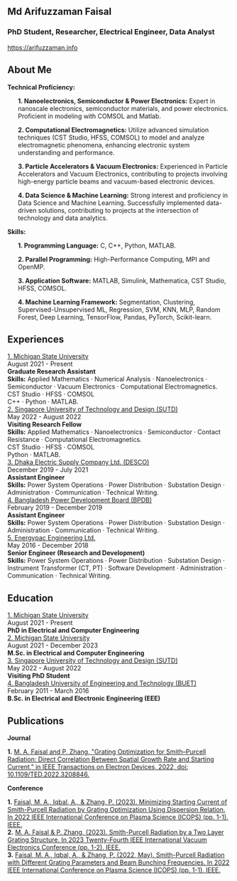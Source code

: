 <!DOCTYPE html>
<html lang="en">
<body>
<div class="wrapper">
<section class="basic">
<div class="header">
<h1 class="name">Md Arifuzzaman Faisal</h1>
<h3 class="title">PhD Student, Researcher, Electrical Engineer, Data Analyst</h3>
<div class="contact">

<div class="contact-item" title="website">
<i class="fa-solid fa-globe"></i>
<a href="https://arifuzzaman.info" target="_blank">https://arifuzzaman.info</a>
</div>
</div>
</div>
</section>
<section class="profile" style="order: 1">
<div class="section-title">
<h2>About Me</h2>
</div>
<div class="section-content">
<div class="description markdown">
<b>Technical Proficiency:</b> <br>
<ul>
<b>1. Nanoelectronics, Semiconductor & Power Electronics:</b> Expert in nanoscale electronics, semiconductor materials, and power electronics. Proficient in modeling with COMSOL and Matlab.
</ul>
<ul>
<b>2. Computational Electromagnetics:</b> Utilize advanced simulation techniques (CST Studio, HFSS, COMSOL) to model and analyze electromagnetic phenomena, enhancing electronic system understanding and performance.
</ul>
<ul>
<b>3. Particle Accelerators & Vacuum Electronics:</b>  Experienced in Particle Accelerators and Vacuum Electronics, contributing to projects involving high-energy particle beams and vacuum-based electronic devices.
</ul>
<ul>
<b>4. Data Science & Machine Learning:</b> Strong interest and proficiency in Data Science and Machine Learning. Successfully implemented data-driven solutions, contributing to projects at the intersection of technology and data analytics.
</ul>

<b>Skills:</b> <br>
<ul>
<b>1. Programming Language:</b> C, C++, Python, MATLAB.
</ul>
<ul>
<b>2. Parallel Programming:</b> High-Performance Computing, MPI and OpenMP.
</ul>
<ul>
<b>3. Application Software:</b> MATLAB, Simulink, Mathematica, CST Studio, HFSS, COMSOL.
</ul>
<ul>
<b>4. Machine Learning Framework:</b> Segmentation, Clustering, Supervised-Unsupervised ML, Regression, SVM, KNN, MLP, Random Forest, Deep Learning, TensorFlow, Pandas, PyTorch, Scikit-learn.
</ul>

</div>
</div>
</section>


<section class="experience" style="order: 2">
<div class="section-title">
<i class="section-icon fa-solid fa-briefcase"></i>
<h2>Experiences</h2>
</div>
<div class="section-content">
<div class="description markdown">
</div>
<div class="items">
<div class="item">
<div class="row">
<div class="company">
<a href="#">1. Michigan State University</a>
</div>
<div class="date">
<span>August 2021 - Present</span>
</div>
</div>
<div class="row">
<div class="role">
<span><b>Graduate Research Assistant</b></span>
</div>
</div>
<div class="description markdown">
<b>Skills:</b> Applied Mathematics · Numerical Analysis · Nanoelectronics · Semiconductor · Vacuum Electronics · Computational Electromagnetics. 
<br>CST Studio · HFSS · COMSOL <br>
C++ · Python · MATLAB.
</div>
</div>
<div class="item">
<div class="row">
<div class="company">
<a href="#">2. Singapore University of Technology and Design (SUTD)</a>
</div>
<div class="date">
<span>May 2022 - August 2022</span>
</div>
</div>
<div class="row">
<div class="role">
<span><b>Visiting Research Fellow</b></span>
</div>
</div>
<div class="description markdown">
<b>Skills:</b> Applied Mathematics · Nanoelectronics · Semiconductor · Contact Resistance · Computational Electromagnetics. 
<br>CST Studio · HFSS · COMSOL <br>
Python · MATLAB.
</div>
</div>
<div class="item">
<div class="row">
<div class="company">
<a href="#">3. Dhaka Electric Supply Company Ltd. (DESCO)</a>
</div>
<div class="date">
<span>December 2019 - July 2021</span>
</div>
</div>
<div class="row">
<div class="role">
<span><b>Assistant Engineer</b></span>
</div>
</div>
<div class="description markdown">
<b>Skills:</b> Power System Operations · Power Distribution · Substation Design · Administration · Communication · Technical Writing.
</div>
</div>

<div class="item">
<div class="row">
<div class="company">
<a href="#">4. Bangladesh Power Development Board (BPDB)</a>
</div>
<div class="date">
<span>February 2019 - December 2019</span>
</div>
</div>
<div class="row">
<div class="role">
<span><b>Assistant Engineer</b></span>
</div>
</div>
<div class="description markdown">
<b>Skills:</b> Power System Operations · Power Distribution · Substation Design · Administration · Communication · Technical Writing.
</div>
</div>

<div class="item">
<div class="row">
<div class="company">
<a href="#">5. Energypac Engineering Ltd.</a>
</div>
<div class="date">
<span>May 2016 - December 2018</span>
</div>
</div>
<div class="row">
<div class="role">
<span><b>Senior Engineer (Research and Development)</b></span>
</div>
</div>
<div class="description markdown">
<b>Skills:</b> Power System Operations · Power Distribution · Substation Design · Instrument Transformer (CT, PT) · Software Development · Administration · Communication · Technical Writing.
</div>
</div>


</div>
</div>
</section>


<section class="education" style="order: 3">
<div class="section-title">
<i class="section-icon fa-solid fa-briefcase"></i>
<h2>Education</h2>
</div>
<div class="section-content">
<div class="description markdown">
</div>
<div class="items">
<div class="item">
<div class="row">
<div class="company">
<a href="#">1. Michigan State University</a>
</div>
<div class="date">
<span>August 2021 - Present</span>
</div>
</div>
<div class="row">
<div class="role">
<span><b>PhD in Electrical and Computer Engineering</b></span>
</div>
</div>
</div>

<div class="item">
<div class="row">
<div class="company">
<a href="#">2. Michigan State University</a>
</div>
<div class="date">
<span>August 2021 - December 2023</span>
</div>
</div>
<div class="row">
<div class="role">
<span><b>M.Sc. in Electrical and Computer Engineering</b></span>
</div>
</div>
</div>


<div class="item">
<div class="row">
<div class="company">
<a href="#">3. Singapore University of Technology and Design (SUTD)</a>
</div>
<div class="date">
<span>May 2022 - August 2022</span>
</div>
</div>
<div class="row">
<div class="role">
<span><b>Visiting PhD Student</b></span>
</div>
</div>
</div>

<div class="item">
<div class="row">
<div class="company">
<a href="#">4. Bangladesh University of Engineering and Technology (BUET)</a>
</div>
<div class="date">
<span>February 2011 - March 2016</span>
</div>
</div>
<div class="row">
<div class="role">
<span><b>B.Sc. in Electrical and Electronic Engineering (EEE)</b></span>
</div>
</div>
</div>


</div>
</div>
</section>



<section class="publication" style="order: 4">
<div class="section-title">
<i class="section-icon fa-solid fa-newspaper"></i>
<h2>Publications</h2>
</div>

<div class="items">

<b>Journal</b>
<div class="item">
<div class="Publication">
<b>1.</b> <a href="#">M. A. Faisal and P. Zhang, "Grating Optimization for Smith–Purcell Radiation: Direct Correlation Between Spatial Growth Rate and Starting Current," in IEEE Transactions on Electron Devices, 2022, doi: 10.1109/TED.2022.3208846.</a>
</div>
</div>

<b>Conference</b>
<div class="item">
<div class="Publication">
<b>1.</b> <a href="#">Faisal, M. A., Iqbal, A., & Zhang, P. (2023).   Minimizing Starting Current of Smith-Purcell Radiation by Grating Optimization Using Dispersion Relation. In 2022 IEEE International Conference on Plasma Science (ICOPS) (pp. 1-1). IEEE.</a>
</div>
</div>

<div class="item">
<div class="Publication">
<b>2.</b> <a href="#">M. A. Faisal & P. Zhang, (2023).  Smith-Purcell Radiation by a Two Layer Grating Structure. In 2023 Twenty-Fourth IEEE International Vacuum Electronics Conference (pp. 1-2). IEEE.</a>
</div>
</div>

<div class="item">
<div class="Publication">
<b>3.</b> <a href="#">Faisal, M. A., Iqbal, A., & Zhang, P. (2022, May). Smith-Purcell Radiation with Different Grating Parameters and Beam Bunching Frequencies. In 2022 IEEE International Conference on Plasma Science (ICOPS) (pp. 1-1). IEEE.</a>
</div>
</div>


</div>

</section>

</div>

</body>
</html>
